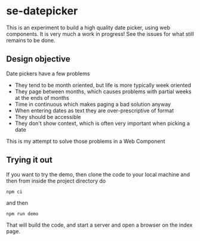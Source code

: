 # se-datepicker

This is an experiment to build a high quality date picker, using web 
components. It is very much a work in progress! See the issues for what 
still remains to be done.

## Design objective

Date pickers have a few problems

* They tend to be month oriented, but life is more typically week oriented
* They page between months, which causes problems with partial weeks at the ends
  of months
* Time in continuous which makes paging a bad solution anyway
* When entering dates as text they are over-prescriptive of format
* They should be accessible
* They don't show context, which is often very important when picking a date

This is my attempt to solve those problems in a Web Component

## Trying it out

If you want to try the demo, then clone the code to your local machine and then
from inside the project directory do

`npm ci`

and then

`npm run demo`

That will build the code, and start a server and open a browser on the index
page.
